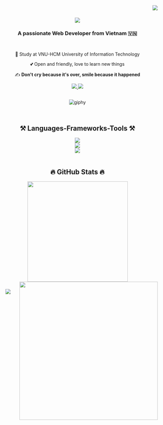 <img align="right" src="https://visitor-badge.laobi.icu/badge?page_id=PhucNguyenHoang611.PhucNguyenHoang611" />

<h1 align="center">
  <img src="https://readme-typing-svg.herokuapp.com/?font=Righteous&size=35&center=true&vCenter=true&width=500&height=70&duration=4000&lines=Hi+There!+👋;+I'm+Nguyen+Hoang+Phuc!;" />
</h1>

<h3 align="center">A passionate Web Developer from Vietnam 🇻🇳</h3>

<br/>

<div align="center">
 
 🏫 Study at VNU-HCM University of Information Technology

 💕 Open and friendly, love to learn new things
 
 ✍️ **Don't cry because it's over, smile because it happened**
 
</div>

<div align="center"> 
  <a href="mailto:hoangphucnguyen112002@gmail.com">
    <img src="https://img.shields.io/badge/Gmail-333333?style=for-the-badge&logo=gmail&logoColor=red" />
  </a>
  <a href="[https://www.linkedin.com/in/phucnguyen611/](https://www.linkedin.com/in/phucnguyen611/)" target="_blank">
    <img src="https://img.shields.io/badge/LinkedIn-0077B5?style=for-the-badge&logo=linkedin&logoColor=white" target="_blank" />
  </a>
</div>

<br/>

<p align="center">
  <img src="https://github.com/thanhtin4401/thanhtin4401/assets/85281544/a65ececb-7042-4a69-b9a6-71381c48b003" alt="giphy" />
</p>

<br/>
<h2 align="center">⚒️ Languages-Frameworks-Tools ⚒️</h2>
<div align="center">
  <img src="https://skillicons.dev/icons?i=html,css,sass,javascript,typescript,cs" /><br>
  <img src="https://skillicons.dev/icons?i=react,redux,next,angular,vue,bootstrap,tailwind,mui,nodejs,express,dotnet,mongodb,mysql,firebase" /><br>
  <img src="https://skillicons.dev/icons?i=github,git,azure,vscode,visualstudio,figma" />
</div>

<br/>
<h2 align="center">🔥 GitHub Stats 🔥</h2>
<div align=center>
  <a href="#" title="PhucNguyenHoang611">
    <img width="315" align="center" src="https://github-readme-stats.vercel.app/api/top-langs/?username=PhucNguyenHoang611&hide=c%23,powershell,Mathematica,Ruby,Objective-C,Objective-C%2b%2b,Cuda&title_color=61dafb&text_color=ffffff&icon_color=61dafb&bg_color=20232a&langs_count=8&layout=compact&border_color=61dafb&hide_border=true" />
  </a>
  <a href="#" title="PhucNguyenHoang611">
    <img align="right" width="434" src="https://github-readme-stats.vercel.app/api?username=PhucNguyenHoang611&show_icons=true&theme=react&border_color=61dafb&hide_border=true" />
  </a>
</div>

<h3 align="center">
    <img src="https://readme-typing-svg.herokuapp.com/?font=Righteous&size=25&center=true&vCenter=true&width=500&height=70&duration=4000&lines=Thanks+for+visiting!+✌️;+Shoot+me+a+message+on+Linkedin!;I'm+always+down+to+collab+:)))">
</h3>
